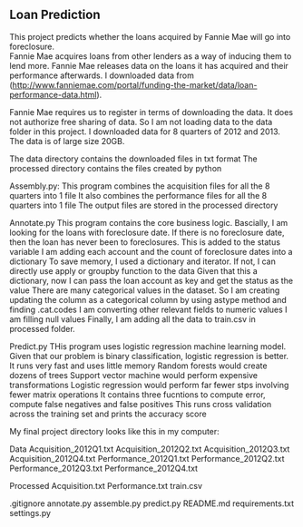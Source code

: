 Loan Prediction
-----------------------

This project predicts whether the loans acquired by Fannie Mae will go into foreclosure.  
Fannie Mae acquires loans from other lenders as a way of inducing them to lend more.
Fannie Mae releases data on the loans it has acquired and their performance afterwards.
I downloaded data from (http://www.fanniemae.com/portal/funding-the-market/data/loan-performance-data.html).

Fannie Mae requires us to register in terms of downloading the data. It does not authorize free sharing of data.
So I am not loading data to the data folder in this project.
I downloaded data for 8 quarters of 2012 and 2013. The data is of large size 20GB.

The data directory contains the downloaded files in txt format
The processed directory contains the files created by python

Assembly.py:
This program combines the acquisition files for all the 8 quarters into 1 file
It also combines the performance files for all the 8 quarters into 1 file
The output files are stored in the processed directory

Annotate.py
This program contains the core business logic.
Bascially, I am  looking for the loans with foreclosure date. If there is no foreclosure date, then the loan has never been to foreclosures. This is added to the status variable
I am adding each account and the count of foreclosure dates into a dictionary
To save memory, I used a dictionary and iterator. If not, I can directly use apply or groupby function to the data
Given that this a dictionary, now I can pass the loan account as key and get the status as the value
There are many categorical values in the dataset. So I am creating updating the column as a categorical column by using astype method and finding .cat.codes
I am converting other relevant fields to numeric values
I am filling null values
Finally, I am adding all the data to train.csv in processed folder.

Predict.py
THis program uses logistic regression machine learning model. Given that our problem is binary classification, logistic regression is better. It runs very fast and uses little memory
Random forests would create dozens of trees
Support vector machine would perform expensive transformations
Logistic regression would perform far fewer stps involving fewer matrix operations
It contains three fucntions to compute error, compute false negatives and false positives
This runs cross validation across the training set and prints the accuracy score


My final project directory looks like this in my computer:

Data
	Acquisition_2012Q1.txt
	Acquisition_2012Q2.txt
	Acquisition_2012Q3.txt
	Acquisition_2012Q4.txt
	Performance_2012Q1.txt
	Performance_2012Q2.txt
	Performance_2012Q3.txt
	Performance_2012Q4.txt

Processed
	Acquisition.txt
	Performance.txt
	train.csv
	
.gitignore
annotate.py
assemble.py
predict.py
README.md
requirements.txt
settings.py
	

